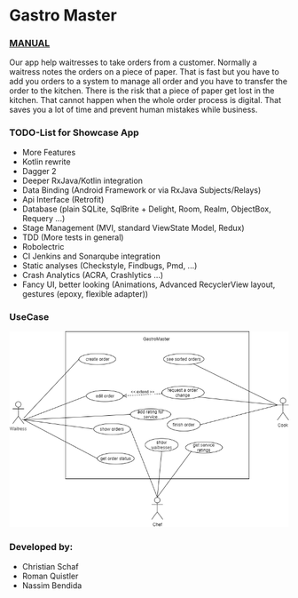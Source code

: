 # Gastro Master

### [**MANUAL**](https://docs.google.com/document/d/1yvAAOebav86d2c6mhpUur8YLNJSuMkPx4NxIZjK-1hc/edit?usp=sharing)

Our app help waitresses to take orders from a customer.
Normally a waitress notes the orders on a piece of paper.
That is fast but you have to add you orders to a system to manage all
order and you have to transfer the order to the kitchen. There is the
risk that a piece of paper get lost in the kitchen. That cannot happen
when the whole order process is digital. That saves you a lot of time
and prevent human mistakes while business.

### TODO-List for Showcase App

* More Features
* Kotlin rewrite
* Dagger 2
* Deeper RxJava/Kotlin integration
* Data Binding (Android Framework or via RxJava Subjects/Relays)
* Api Interface (Retrofit)
* Database (plain SQLite, SqlBrite + Delight, Room, Realm, ObjectBox, Requery ...)
* Stage Management (MVI, standard ViewState Model, Redux)
* TDD (More tests in general)
* Robolectric
* CI Jenkins and Sonarqube integration
* Static analyses (Checkstyle, Findbugs, Pmd, ...)
* Crash Analytics (ACRA, Crashlytics ...)
* Fancy UI, better looking (Animations, Advanced RecyclerView layout, gestures (epoxy, flexible adapter))



### UseCase
![Alt](https://github.com/rquistler/GastroMaster/blob/dev/UseCase.png?raw=true)
### Developed by:
* Christian Schaf
* Roman Quistler
* Nassim Bendida